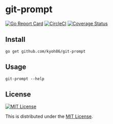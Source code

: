 # git-prompt

[![Go Report Card](https://goreportcard.com/badge/github.com/kyoh86/git-prompt)](https://goreportcard.com/report/github.com/kyoh86/git-prompt)
[![CircleCI](https://img.shields.io/circleci/project/github/kyoh86/git-prompt.svg)](https://circleci.com/gh/kyoh86/git-prompt)
[![Coverage Status](https://img.shields.io/codecov/c/github/kyoh86/git-prompt.svg)](https://codecov.io/gh/kyoh86/git-prompt)

## Install

```
go get github.com/kyoh86/git-prompt
```

## Usage

```
git-prompt --help
```

## License

[![MIT License](http://img.shields.io/badge/license-MIT-blue.svg)](http://www.opensource.org/licenses/MIT)

This is distributed under the [MIT License](http://www.opensource.org/licenses/MIT).

